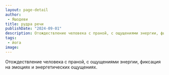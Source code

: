 ```yaml
---
layout: page-detail
author:
 - Яшодеви
title: рудра речи
publishDate: "2024-09-01"
description: Отождествление человека с праной, с ощущениями энергии, фиксация на эмоциях и энергетических ощущениях.
tags:
 - йога
image: 
---
```


Отождествление человека с праной, с ощущениями энергии, фиксация на эмоциях и энергетических ощущениях.

